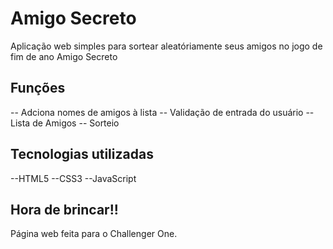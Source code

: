 # Amigo Secreto

Aplicação web simples para sortear aleatóriamente seus amigos no jogo de fim de ano Amigo Secreto

## Funções

-- Adciona nomes de amigos à lista
-- Validação de entrada do usuário
-- Lista de Amigos 
-- Sorteio

## Tecnologias utilizadas

--HTML5
--CSS3
--JavaScript


## Hora de brincar!!
Página web feita para o Challenger One.
